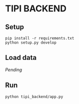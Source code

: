 TIPI BACKEND
============

## Setup

```
pip install -r requirements.txt
python setup.py develop
```

## Load data

*Pending*


## Run

```
python tipi_backend/app.py
```
